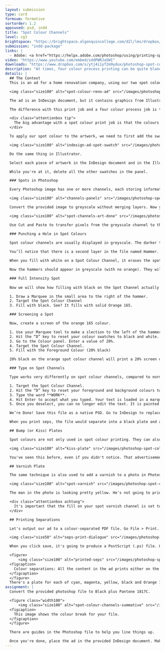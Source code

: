 ```yaml
---
layout: submission
type: card
formsum: formative
sortorder: 1.2
appsused: psd, indd
title: "Spot Colour Channels"
level: cg3
brightspace: "https://brightspace.algonquincollege.com/d2l/lms/dropbox/user/folder_submit_files.d2l?db=86418&grpid=0&isprv=0&bp=0&ou=92653"
submission: "indd-package"
links: |
  - Adobe: <a href="https://helpx.adobe.com/photoshop/using/printing-spot-colors.html" target="_blank" title="Spot Colour Channels">Spot Colour Channels</a>
video: "https://www.youtube.com/embed/sddPWRJa5WI"
downloads: "https://www.dropbox.com/s/ytj4i1yf2m9ydux/photoshop-spot-colour-channels.zip?dl=1"
description: "At times, four colour process printing can be quite bland. There are times when you want a more crafted printed piece with more accurate colours and more punch. This is where spot colour printing can come to the rescue."
details: |
  ## The Context
  This is an ad for a home renovation company, using our two spot colours. Every element in this ad is either black or in Pantone 165. The first frame shows the black content of the ad in InDesign. The second is all the orange 165 content. The third plate shows the colour composite.

  <img class="size100" alt="spot-colour-reno-ad" src="/images/photoshop-spot-colour-channels/spot-colour-reno-ad.jpg">

  The ad is an InDesign document, but it contains graphics from Illustrator (the logo) and Photoshop (the photo). No matter which application produced the artwork, it needs to be either in black or in our spot colour.

  The difference with this print job and a four colour process job is that only two printing plates are produced rather than four. Less ink is used. It's run on a smaller, two-colour press. A job like this could be given to a small printer who possibly charges less than a large operation.

  <div class="attentionbox tip">
    The big advantage with a spot colour print job is that the colours reproduce way more accurately. They can also be more intense.
  </div>

  To apply our spot colour to the artwork, we need to first add the swatches in the Swatches panel in both InDesign and in Illustrator. The process is different in Photoshop. In the InDesign document, go to your Swatches panel menu. Choose New Swatch....

  <img class="size100" alt="indesign-ad-spot-swatch" src="/images/photoshop-spot-colour-channels/indesign-ad-spot-swatch.jpg">

  Do the same thing in Illustrator.

  Select each piece of artwork in the InDesign document and in the Illustrator document. Apply the approriate spot colour to each. What's orange needs to be in Pantone 165 C. What's black needs to be in the regular black swatch you have in your Swatches panel.

  While you're at it, delete all the other swatches in the panel.

  ### Spots in Photoshop

  Every Photoshop image has one or more channels, each storing information about colour elements in the image. The number of default colour channels in an image depends on its colour mode. For example, a CMYK image has four channels, one each for cyan, magenta, yellow, and black information. Think of a channel as analogous to a plate in the printing process, with a separate plate applying each layer of colour. Spot colour channels are used to add spot colour plates for printing.

  <img class="size100" alt="channels-panels" src="/images/photoshop-spot-colour-channels/channels-panels.jpg">

  Convert the provided image to greyscale without merging layers. Now you can add a new spot colour channel with Pantone 165 C. 

  <img class="size100" alt="spot-channels-art-done" src="/images/photoshop-spot-colour-channels/spot-channels-art-done.jpg">

  Use Cut and Paste to transfer pixels from the greyscale channel to the orange channel. Turn off all but the background layer's visibility. Hit the D key to set your swatches to the default black and white. Select, then cut and paste it onto our new orange channel.

  ### Punching a Hole in Spot Colours

  Spot colour channels are usually displayed in greyscale. The darker the content, the more intense the application of the spot colour.
  
  You’ll notice that there is a second layer in the file named Hammer. Turn on its visibility. Notice that the hammers are covered with orange. To reveal the hammers, simply draw a marquee which covers the hammers. Target the Pantone 165 C channel. Fill with white.

  When you fill with white on a Spot Colour Channel, it erases the spot colour in the canvas.

  Now the hammers should appear in greyscale (with no orange). They will print on the black plate when colour separated.

  ### Full Intensity Spot
  
  Now we will show how filling with black on the Spot Channel actually applies 100% of the Spot Colour in the canvas.

  1. Draw a Marquee in the small area to the right of the hammer.
  2. Target the Spot Colour Channel
  3. Fill with black. See? It fills with solid Orange 165.

  ### Screening a Spot

  Now, create a screen of the orange 165 colour.

  1. Use your Marquee tool to make a slection to the left of the hammer.
  2. Hit the “D” key to reset your colour swatches to black and white.
  3. Go to the Colour panel. Enter a value of 20%.
  4. Target the Spot Colour Channel.
  5. Fill with the Foreground Colour (20% black)

  20% black on the orange spot colour channel will print a 20% screen of Pantone 165 C.

  ### Type on Spot Channels

  Type works very differently on spot colour channels, compared to normal type in Photoshop. To start with, it is not vector data. These means that it is way less editable. It also means that there are no font file dependancies with such a file. Let’s try.

  1. Target the Spot Colour Channel.
  2. Hit the “D” key to reset your foreground and background colours to black and white.
  3. Type the word **WORK**.
  4. Hit Enter to accept what you typed. Your text is loaded in a marquee which you can move around while the Marquee tool is active.
  5. Once you deselect, you can no longer edit the text. It is painted in Pantone 165.

  We’re Done! Save this file as a native PSD. Go to InDesign to replace the linked CMYK file with the 2 colour file. You can check your colour break using the Separations Preview panel. Go <span class="command">Window > Output > Separations Preview</span>. Turn off the visibility of all but the black and orange plates. Your ad content should all still be showing on screen.

  When you print seps, the file would separate into a black plate and a Pantone 165 plate.

  ## Bump (or Kiss) Plates

  Spot colours are not only used in spot colour printing. They can also be used to augment a four colour process print job.

  <img class="size100" alt="kiss-plate" src="/images/photoshop-spot-colour-channels/kiss-plate.jpg">

  You've seen this before, even if you didn't notice. That advertisement for makeup where the lipstick on the model looks more intense than the rest of the inks in the ad. They've likely printed the whole ad in CMYK, then they printed a spot colour only on her lips.

  ## Varnish Plate

  The same technique is also used to add a varnish to a photo in Photoshop. Add a spot colour (of any colour), then name it Varnish. This will produce another plate at the printer's with which they will print the spot varnish over only those areas of the image.

  <img class="size100" alt="spot-varnish" src="/images/photoshop-spot-colour-channels/spot-varnish.jpg">

  The man in the photo is looking pretty yellow. He's not going to print that way. That's our spot colour plate we created to contain the coverage for the spot varnish. The varnish will be applied where the black coverage is in the photo on the right.

  <div class="attentionbox achtung">
    It's important that the fill on your spot varnish channel is set to 100% black. We don't screen varnishes.
  </div>

  ## Printing Separations

  Let's output our ad to a colour-separated PDF file. Go File > Print...

  <img class="size50" alt="seps-print-dialogue" src="/images/photoshop-spot-colour-channels/seps-print-dialogue.jpg">

  When you click save, it's going to produce a PostScript (.ps) file. Open it with Preview.app. You'll see that you have 5 pages. Save it as a PDF file in your project folder.

  <figure>
      <img class="size100" alt="printed-seps" src="/images/photoshop-spot-colour-channels/printed-seps.jpg">
  <figcaption>
    Colour separations: All the content in the ad prints either on the black or the orange plate.
  </figcaption>
  </figure>
  There's a plate for each of cyan, magenta, yellow, black and Orange 165 C. The first three should have no content on them. When I have a spot colour job, I actually print these on paper. I write on the pages Doesn't Print and Prints 165C. There will be no excuses if something goes arwry at the printer's. You've covered your bases.
assignment: |
  Convert the provided photoshop file to Black plus Pantone 1817C.

  <figure class="width100">
      <img class="size100" alt="spot-colour-channels-summative" src="/images/photoshop-spot-colour-channels/spot-colour-channels-summative.jpg">
  <figcaption>
    This image shows the colour break for your file.
  </figcaption>
  </figure>

  There are guides in the Photoshop file to help you line things up.

  Once you're done, place the ad in the provided InDesign document. Make sure to check the Separations Preview panel to make sure the colour break is correct.
---
```

